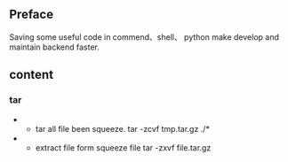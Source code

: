 ## Preface 

Saving some useful code in  commend、shell、 python  make develop and maintain backend  faster.



## content 

### tar
- +  tar all file been squeeze.
tar -zcvf tmp.tar.gz ./*
- + extract file form squeeze file
tar -zxvf file.tar.gz


## 